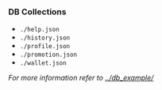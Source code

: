 ### DB Collections

- `./help.json`
- `./history.json`
- `./profile.json`
- `./promotion.json`
- `./wallet.json`

_For more information refer to [../db_example/](../db_example)_